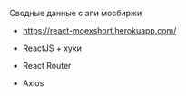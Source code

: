 Сводные данные с апи мосбиржи
- https://react-moexshort.herokuapp.com/


- ReactJS + хуки
- React Router
- Axios



